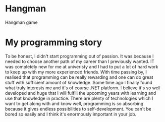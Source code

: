 # Hangman
Hangman game
# My programming story
To be honest, I didn't start programming out of passion. It was because I needed to choose another path of my career than I previously wanted. IT was completely new for me at univeristy and I had to put a lot of hard work to keep up with my more experienced friends. With time passing by, I realised that programming can be really rewarding and one can do great stuff with sufficient amount of knowledge. Some time ago I finally found what truly interests me and it's of course .NET platform. I believe it's so well developed and huge that I will fulfill the upcoming years with learning and use that knowledge in practice. There are plenty of technologies which I want to get along with and know well, programming is so absorbing because it gives endless possibilities to self-development. You can't be bored so easily and I think it's enormously important in your job.

